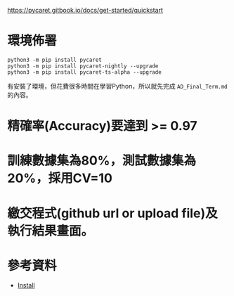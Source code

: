 https://pycaret.gitbook.io/docs/get-started/quickstart

# 環境佈署

```
python3 -m pip install pycaret
python3 -m pip install pycaret-nightly --upgrade
python3 -m pip install pycaret-ts-alpha --upgrade
```

有安裝了環境，但花費很多時間在學習Python，所以就先完成 `AD_Final_Term.md` 的內容。

# 精確率(Accuracy)要達到 >= 0.97

# 訓練數據集為80%，測試數據集為20%，採用CV=10

# 繳交程式(github url or upload file)及執行結果畫面。

# 參考資料
- [Install](https://pycaret.gitbook.io/docs/get-started/installation)
